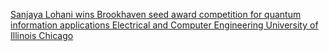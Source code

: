 [Sanjaya Lohani wins Brookhaven seed award competition for quantum information applications   Electrical and Computer Engineering   University of Illinois Chicago](https://qi.tc/qi/111789)